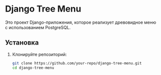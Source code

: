 # Django Tree Menu

Это проект Django-приложения, которое реализует древовидное меню с использованием PostgreSQL.

## Установка

1. Клонируйте репозиторий:
   ```sh
   git clone https://github.com/your-repo/django-tree-menu.git
   cd django-tree-menu
